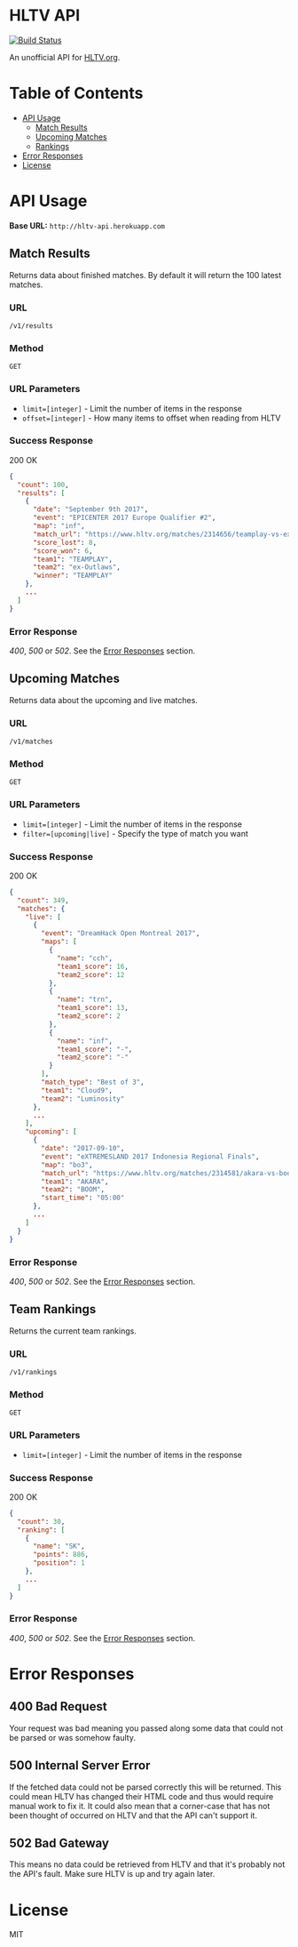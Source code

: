 # HLTV API
[![Build Status](https://travis-ci.org/simeg/hltv-api.svg?branch=master)](https://travis-ci.org/simeg/hltv-api)

An unofficial API for [HLTV.org](HLTV.org).

# Table of Contents
- [API Usage](#api-usage)
    - [Match Results](#match-results)
    - [Upcoming Matches](#upcoming-matches)
    - [Rankings](#team-rankings)
- [Error Responses](#error-responses)
- [License](#license)

# API Usage
**Base URL:** `http://hltv-api.herokuapp.com`


## Match Results
Returns data about finished matches. By default it will return the 100 latest matches.

### URL
`/v1/results`

### Method
`GET`

### URL Parameters
- `limit=[integer]` - Limit the number of items in the response
- `offset=[integer]` - How many items to offset when reading from HLTV

### Success Response
200 OK
```json
{
  "count": 100,
  "results": [
    {
      "date": "September 9th 2017",
      "event": "EPICENTER 2017 Europe Qualifier #2",
      "map": "inf",
      "match_url": "https://www.hltv.org/matches/2314656/teamplay-vs-ex-outlaws-epicenter-2017-europe-qualifier-2",
      "score_lost": 8,
      "score_won": 6,
      "team1": "TEAMPLAY",
      "team2": "ex-Outlaws",
      "winner": "TEAMPLAY"
    },
    ...
  ]
}
```

### Error Response
_400_, _500_ or _502_. See the [Error Responses](#error-responses) section.


## Upcoming Matches
Returns data about the upcoming and live matches.

### URL
`/v1/matches`

### Method
`GET`

### URL Parameters
- `limit=[integer]` - Limit the number of items in the response
- `filter=[upcoming|live]` - Specify the type of match you want

### Success Response
200 OK
```json
{
  "count": 349,
  "matches": {
    "live": [
      {
        "event": "DreamHack Open Montreal 2017",
        "maps": [
          {
            "name": "cch",
            "team1_score": 16,
            "team2_score": 12
          },
          {
            "name": "trn",
            "team1_score": 13,
            "team2_score": 2
          },
          {
            "name": "inf",
            "team1_score": "-",
            "team2_score": "-"
          }
        ],
        "match_type": "Best of 3",
        "team1": "Cloud9",
        "team2": "Luminosity"
      },
      ...
    ],
    "upcoming": [
      {
        "date": "2017-09-10",
        "event": "eXTREMESLAND 2017 Indonesia Regional Finals",
        "map": "bo3",
        "match_url": "https://www.hltv.org/matches/2314581/akara-vs-boom-extremesland-2017-indonesia-regional-finals",
        "team1": "AKARA",
        "team2": "BOOM",
        "start_time": "05:00"
      },
      ...
    ]
  }
}
```

### Error Response
_400_, _500_ or _502_. See the [Error Responses](#error-responses) section.


## Team Rankings
Returns the current team rankings.

### URL
`/v1/rankings`

### Method
`GET`

### URL Parameters
- `limit=[integer]` - Limit the number of items in the response

### Success Response
200 OK
```json
{
  "count": 30,
  "ranking": [
    {
      "name": "SK",
      "points": 886,
      "position": 1
    },
    ...
  ]
}
```

### Error Response
_400_, _500_ or _502_. See the [Error Responses](#error-responses) section.

# Error Responses
## 400 Bad Request
Your request was bad meaning you passed along some data that could not be parsed or was somehow faulty.
## 500 Internal Server Error
If the fetched data could not be parsed correctly this will be returned. This could mean HLTV has changed their HTML code and thus would require manual work to fix it. It could also mean that a corner-case that has not been thought of occurred on HLTV and that the API can't support it.
## 502 Bad Gateway
This means no data could be retrieved from HLTV and that it's probably not the API's fault. Make sure HLTV is up and try again later.

# License
MIT
